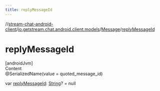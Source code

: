 ```yaml
---
title: replyMessageId
---
```

//[stream-chat-android-client](../../../index.md)/[io.getstream.chat.android.client.models](../index.md)/[Message](index.md)/[replyMessageId](replyMessageId.md)



# replyMessageId  
[androidJvm]  
Content  
@SerializedName(value = quoted_message_id)  
  
var [replyMessageId](replyMessageId.md): [String](https://kotlinlang.org/api/latest/jvm/stdlib/kotlin/-string/index.html)? = null  



